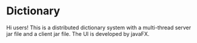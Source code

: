 # Dictionary
Hi users!
  This is a distributed dictionary system with a multi-thread server jar file and a client jar file.
  The UI is developed by javaFX.
